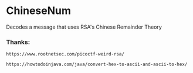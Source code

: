 # ChineseNum
Decodes a message that uses RSA's Chinese Remainder Theory

### Thanks:
```
https://www.rootnetsec.com/picoctf-weird-rsa/

https://howtodoinjava.com/java/convert-hex-to-ascii-and-ascii-to-hex/
```
